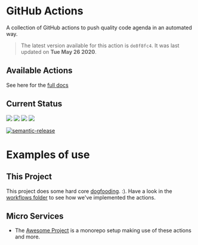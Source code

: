 <!-- NOTICE: Auto generated file! -->
# GitHub Actions

A collection of GitHub actions to push quality code agenda in an automated way.

> The latest version available for this action is `de8f8fc4`. It was last
updated on **Tue May 26 2020**.

## Available Actions


See here for the [full docs][1]

## Current Status

[![](https://github.com/dogmatic69&#x2F;actions/workflows//badge.svg)](https://github.com/dogmatic69&#x2F;actions)
[![](https://github.com/dogmatic69&#x2F;actions/workflows//badge.svg)](https://github.com/dogmatic69&#x2F;actions)
[![](https://github.com/dogmatic69&#x2F;actions/workflows//badge.svg)](https://github.com/dogmatic69&#x2F;actions)
[![](https://github.com/dogmatic69&#x2F;actions/workflows//badge.svg)](https://github.com/dogmatic69&#x2F;actions)

[![semantic-release](https://img.shields.io/badge/%20%20%F0%9F%93%A6%F0%9F%9A%80-semantic--release-e10079.svg)](https://github.com/semantic-release/semantic-release)

# Examples of use

## This Project

This project does some hard core [dogfooding][4].  :). Have a look
in the [workflows folder][2] to see how we've implemented the actions.

## Micro Services

- The [Awesome Project][3] is a monorepo setup making use of these actions
and more.

[1]: https://dogmatic69.github.io/actions/
[2]: ./.github/workflows
[3]: https://github.com/dogmatic69/awesome-project
[4]: https://en.wikipedia.org/wiki/Eating_your_own_dog_food
